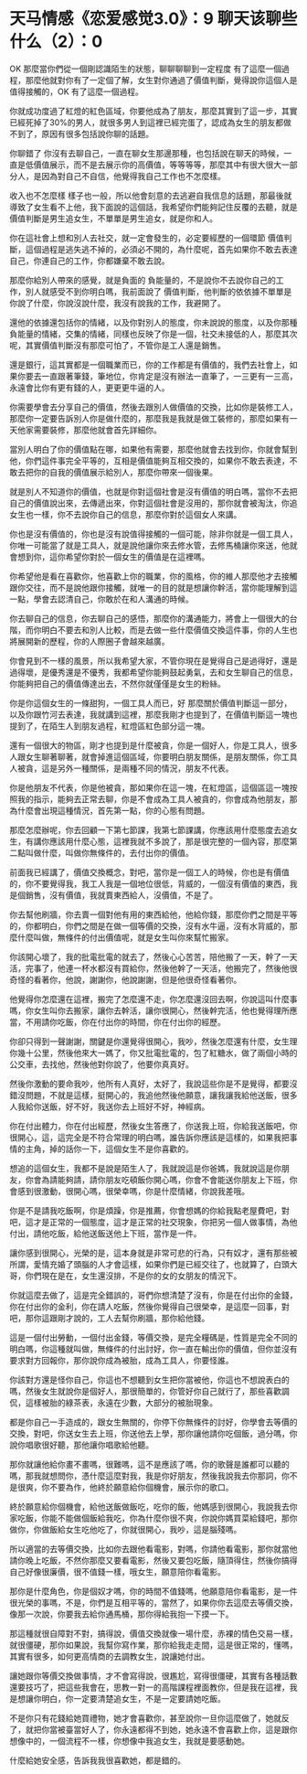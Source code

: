 # 天马情感《恋爱感觉3.0》：9 聊天该聊些什么（2）：0

OK 那麼當你們從一個剛認識陌生的狀態，聊聊聊聊到一定程度 有了這麼一個過程，那麼他就對你有了一定個了解，女生對你通過了價值判斷，覺得說你這個人是值得接觸的，OK 有了這麼一個過程。

你就成功度過了紅燈的紅色區域，你要他成為了朋友，那麼其實到了這一步，其實已經死掉了30%的男人，就很多男人到這裡已經完蛋了，認成為女生的朋友都做不到了，原因有很多包括說你聊的話題。

你聊錯了 你沒有去聊自己，一直在聊女生那邊那種，也包括說在聊天的時候，一直是低價值展示，而不是去展示你的高價值，等等等等，那麼其中有很大很大一部分人，是因為對自己不自信，他覺得我自己工作也不怎麼樣。

收入也不怎麼樣 樣子也一般，所以他會刻意的去逃避自我信息的話題，那最後就導致了女生看不上他，我下面說的這個話，我希望你們能夠記住反覆的去聽，就是價值判斷是男生追女生，不單單是男生追女，就是你和人。

你在這社會上想和別人去社交，就一定會發生的，必定要經歷的一個環節 價值判斷，這個過程是逃失逃不掉的，必須必不開的，為什麼呢，首先如果你不敢去表達自己，你連自己的工作，你都嫌棄不敢去說。

那麼你給別人帶來的感覺，就是負面的 負能量的，不是說你不去說你自己的工作，別人就感受不到你明白嗎，我前面說了 價值判斷，他判斷的依依據不單單是你說了什麼，你說沒說什麼，我沒有說我的工作，我避開了。

還他的依據還包括你的情緒，以及你對別人的態度，你未說說的態度，以及你那種負能量的情緒，交集的情緒，同樣也反映了你是一個，社交未接低的人，那麼其次呢，其實價值判斷沒有那麼可怕了，不管你是工人還是銷售。

還是銀行，這其實都是一個職業而已，你的工作都是有價值的，我們去社會上，如果你要去一直跟著筆錢，筆地位，你肯定是沒有辦法一直筆了，一三更有一三高，永遠會比你有更有錢的人，更更更牛逼的人。

你需要學會去分享自己的價值，然後去跟別人做價值的交換，比如你是裝修工人，那麼你一定要告訴別人你是做什麼的，那麼我是我就是做工裝修的，那麼如果有一天他家需要裝修，那麼他就會首先詳細你。

當別人明白了你的價值點在哪，如果他有需要，那麼他就會去找到你，你就會幫到他，你們這件事完全平等的，互相是價值能夠互相交換的，如果你不敢去表達，不敢去把你的自我的價值展示給別人，那麼你帶來一個後果。

就是別人不知道你的價值，也就是你對這個社會是沒有價值的明白嗎，當你不去把自己的價值說出來，去傳遞出來，你對這個社會是沒用的，那你就會被淘汰，你追女生也一樣，你不去說你自己的信息，那麼你對於這個女人來講。

你也是沒有價值的，你也是沒有說值得接觸的一個可能，除非你就是一個工具人，你唯一可能當了就是工具人，就是說他讓你來去修水管，去修馬桶讓你來送，他就會想到你，這你希望你對於一個女生的價值是在這裡嗎。

你希望他是看在喜歡你，他喜歡上你的職業，你的風格，你的維人那麼他才去接觸跟你交往，而不是說他跟你接觸，就唯一的目的就是想讓你幹活，當你能理解到這一點，學會去認清自己，你敢於在和人溝通的時候。

你去聊自己的信息，你去聊自己的感悟，那麼你的溝通能力，將會上一個很大的台階，而你明白不要去和別人比較，而是去做一些什麼價值交換這件事，你的人生也將展開新的歷程，你的人際圈子會越來越廣。

你會見到不一樣的風景，所以我希望大家，不管你現在是覺得自己是過得好，還是過得壞，是優秀還是不優秀，我都希望你能夠鼓起勇氣，去和女生聊自己的信息，你能夠把自己的價值傳達出去，不然你就僅僅是女生的粉絲。

你是你這個女生的一條甜狗，一個工具人而已，好 那麼關於價值判斷這一部分，以及你跟竹河去表達，我就講到這裡，那麼我剛才也提到了，在價值判斷這一塊也提到了，在陌生人到朋友過程，紅燈區紅色部分這一塊。

還有一個很大的物區，剛才也提到是什麼被貪，你是一個好人，你是工具人，很多人跟女生聊著聊著，就會掉進這個區域，你要明白朋友關係，是朋友關係，你工具人被貪，這是另外一種關係，是兩種不同的情況，朋友不代表。

你是他朋友不代表，你是他被貪，那如果你在這一塊，在紅燈區，這個區這一塊按照我的指示，能夠去正常去聊，你是不會成為工具人被貪的，你會成為他朋友，那為什麼會出現這種情況，首先第一點，你的心態有問題。

那麼怎麼辦呢，你去回顧一下第七節課，我第七節課講，你應該用什麼態度去追女生，有講你應該用什麼心態，這裡我就不多說了，那是很完整的一個內容，那麼第二點叫做什麼，叫做你無條件的，去付出你的價值。

前面我已經講了，價值交換概念，對吧，當你是一個工人的時候，你也是有價值的，你不要覺得我，我工人我是一個地位很低，背威的，一個沒有價值的東西，我是個銷售，沒有價值，我就賣東西給人，沒價值，不是了。

你去幫他刷牆，你去賣一個對他有用的東西給他，他給你錢，那麼你們之間是平等的，你都明白，你們之間是在做一個等價的交換，沒有水牛逼，沒有水背威的，那麼什麼叫做，無條件的付出價值呢，就是女生叫你來幫忙搬家。

你該開心壞了，我的批電批電的就去了，然後心心苦苦，陪他搬了一天，幹了一天活，完事了，他連一杯水都沒有買給你，然後他幹了一天活，他搬完了，然後他很奇怪的看著你，他說，謝謝你，他說謝謝，但是他很奇怪看著你。

他覺得你怎麼還在這裡，搬完了怎麼還不走，你怎麼還沒回去啊，你說這叫什麼事嗎，你女生叫你去搬家，讓你去幹活，讓你很開心，然後幹完活，他也覺得理所應當，不用請你吃飯，你在付出你的時間，你在付出你的經歷。

你卻只得到一聲謝謝，關鍵是你還覺得很開心，我吵，然後怎麼還有什麼，女生理你幾十公里，然後他來大一媽了，你又批電批電的，包了紅糖水，做了兩個小時的公交車，去找他，然後他對你說了，他要你真真好。

然後你激動的要命我吵，他所有人真好，太好了，我說這些你是不是覺得，都要沒錯沒問題，不就是這樣，挺開心的，我追他然後他願意，讓我讓我給他送飯，很多人我給你送飯，好不好，我送你去上班好不好，神經病。

你在付出體力，你在付出經歷，然後女生答應了，你送我上班，你給我送飯吧，你很開心，這，這完全是不符合常理的明白嗎，誰告訴你應該是這樣的，如果我把事情的主角，掉的話你一下，這個女生不是你喜歡的。

想追的這個女生，我都不是說是陌生人了，我就說這是你爸媽，我就說這是你朋友，你會為請能夠請，請你朋友吃頓飯你開心嗎，你會不會能送你朋友上下班，你會感到很激動，很開心嗎，很榮幸嗎，你是什麼情緒，你說我差哦。

你是不是請我吃飯啊，你是煩躁，你是推薦，你會想媽的你給我點老屋費吧，對吧，這才是正常的一個態度，這才是正常的社交現象，你把另一個人做事情，為他付出，請他吃飯，給他送飯送他上下班，當作是一件。

讓你感到很開心，光榮的是，這本身就是非常可悲的行為，只有奴才，還有那些被所謂，愛情充婚了頭腦的人才會這樣，如果你們是已經交往了，也就算了，白頭大哥，你們現在是在，女生還沒排，不是你的女的女朋友的情況下。

你就這麼去做了，這是完全錯誤的，哥們你想清楚了沒有，你是在付出你的金錢，你在付出你的金利，你在請人吃飯，然後你覺得自己很榮幸，是這麼一回事，對吧，那你這跟剛才說的，工人去幫你刷牆，那你給他錢。

這是一個付出勞動，一個付出金錢，等價交換，是完全糧碼是，性質是完全不同的明白嗎，你這種就叫做，無條件的付出討好，你一直在輸出你的價值，但你並沒有要求對方回報你，那你說你成為被胎，成為工具人，你要怪誰。

你該對方還是怪你自己，你這也不想聽到女生把你當被他，你這也不想說表白的嗎，然後女生就說你是個好人，那很簡單的，你管好你自己就行了，那些喜歡調侃，這樣被胎的綠茶表，永遠在少數，大部分的被胎現象。

都是你自己一手造成的，跟女生無關的，你停下你無條件的討好，你學會去等價的交換，對吧，你送女生去上班，你送他去上學，那你讓他請你吃個飯，過分嗎，你說你唱歌很好聽，那他讓你唱歌給他聽。

那你就讓他給你畫不畫嗎，很難嗎，這不是應該了嗎，你的歌聲是誰都可以聽的嗎，那我就想問你，憑什麼這麼對我，我是你好朋友，然後我說我去你那詞，你不是很爽，你不要為作，他終於願意給你個機會，展示你的歌口。

終於願意給你個機會，給他送飯做飯吃，吃你的飯，他媽感到很開心，我說我去你家吃飯，你能不能做個飯給我吃，你為什麼你很不爽，你說你媽買菜給錢吧，那你做你，你做飯給女生吃他吃了，你就很開心，我吵，這是腦殘嗎。

所以適當的去等價交換，比如你去跟他看電影，對嗎，你請他看電影，那你就當他請你晚上吃飯，不然你那麼又要看電影，然後又要包吃飯，隨頂得住，然後你搞得自己好像很廉價，很不值錢一樣，哦女生，願意陪你看電影。

那你是什麼角色，你是個奴才嗎，你的時間不值錢嗎，他願意陪你看電影，是一件很光榮的事嗎，不是，你們是互相平等的，當然了，如果你你去這麼去等價交換，像那一次說，你要我去給你通馬桶，那你得給我抱一下摸一下。

那這種就很自障對不對，搞得說，價值交換就像一場什麼，赤裸的情色交易一樣，就很僵硬，那你如果說，我幫你寫作業，那你給我走走間，這是很正常的，懂嗎，其實有很多，如何更高情商的去調教女生，說讓她付出。

讓她跟你等價交換做事情，才不會寫得說，很尷尬，寫得很僵硬，其實有各種話數還要技巧了，把這些我會在，思教一對一的高階課程裡面教你，但是我在這裡，我是想讓你明白，你一定要清楚追女生，不是一定要請她吃飯。

不是你只有花錢給她買禮物，她才會喜歡你，甚至說你一旦你這麼做了，她就反了，就把你當被臺當好人了，你永遠都得不到她，她永遠不會喜歡上你，這是跟你想像中的，一個流程不一樣，你想像中我追女生，我就是要感動她。

什麼給她安全感，告訴我我很喜歡她，都是錯的。